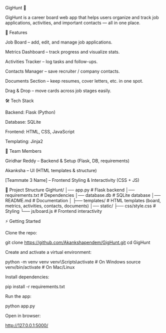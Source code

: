 GigHunt 🎯

GigHunt is a career board web app that helps users organize and track job applications, activities, and important contacts — all in one place.

🚀 Features

Job Board – add, edit, and manage job applications.

Metrics Dashboard – track progress and visualize stats.

Activities Tracker – log tasks and follow-ups.

Contacts Manager – save recruiter / company contacts.

Documents Section – keep resumes, cover letters, etc. in one spot.

Drag & Drop – move cards across job stages easily.

🛠️ Tech Stack

Backend: Flask (Python)

Database: SQLite

Frontend: HTML, CSS, JavaScript

Templating: Jinja2

👥 Team Members

Giridhar Reddy – Backend & Setup (Flask, DB, requirements)

Akanksha – UI (HTML templates & structure)

[Teammate 3 Name] – Frontend Styling & Interactivity (CSS + JS)

📂 Project Structure
GigHunt/
│── app.py                # Flask backend
│── requirements.txt       # Dependencies
│── database.db            # SQLite database
│── README.md              # Documentation
│
├── templates/             # HTML templates (board, metrics, activities, contacts, documents)
│── static/
    ├── css/style.css      # Styling
    └── js/board.js        # Frontend interactivity

⚡ Getting Started

Clone the repo:

git clone https://github.com/Akankshapendem/GigHunt.git
cd GigHunt


Create and activate a virtual environment:

python -m venv venv
venv\Scripts\activate   # On Windows
source venv/bin/activate # On Mac/Linux


Install dependencies:

pip install -r requirements.txt


Run the app:

python app.py


Open in browser:

http://127.0.0.1:5000/
